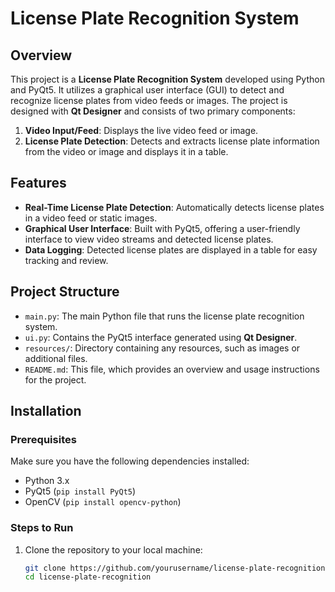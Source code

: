 # License Plate Recognition System

## Overview
This project is a **License Plate Recognition System** developed using Python and PyQt5. It utilizes a graphical user interface (GUI) to detect and recognize license plates from video feeds or images. The project is designed with **Qt Designer** and consists of two primary components:

1. **Video Input/Feed**: Displays the live video feed or image.
2. **License Plate Detection**: Detects and extracts license plate information from the video or image and displays it in a table.

## Features
- **Real-Time License Plate Detection**: Automatically detects license plates in a video feed or static images.
- **Graphical User Interface**: Built with PyQt5, offering a user-friendly interface to view video streams and detected license plates.
- **Data Logging**: Detected license plates are displayed in a table for easy tracking and review.

## Project Structure
- `main.py`: The main Python file that runs the license plate recognition system.
- `ui.py`: Contains the PyQt5 interface generated using **Qt Designer**.
- `resources/`: Directory containing any resources, such as images or additional files.
- `README.md`: This file, which provides an overview and usage instructions for the project.

## Installation
### Prerequisites
Make sure you have the following dependencies installed:

- Python 3.x
- PyQt5 (`pip install PyQt5`)
- OpenCV (`pip install opencv-python`)

### Steps to Run
1. Clone the repository to your local machine:
   ```bash
   git clone https://github.com/yourusername/license-plate-recognition.git
   cd license-plate-recognition
